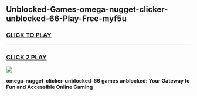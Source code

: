 
## Unblocked-Games-omega-nugget-clicker-unblocked-66-Play-Free-myf5u
<h3>
<a href="https://premium76.site?title=omega-nugget-clicker-unblocked-66&ref=20M">CLICK TO PLAY</a></h3>
<hr>

<h3>
<a href="https://premium76.site?title=omega-nugget-clicker-unblocked-66&ref=20M">CLICK 2 PLAY</a>
  
</h3>

<a href="https://premium76.site?title=omega-nugget-clicker-unblocked-66&ref=19M"><img src="https://clearcache.store/games.png"></a>


**omega-nugget-clicker-unblocked-66 games unblocked: Your Gateway to Fun and Accessible Online Gaming**
